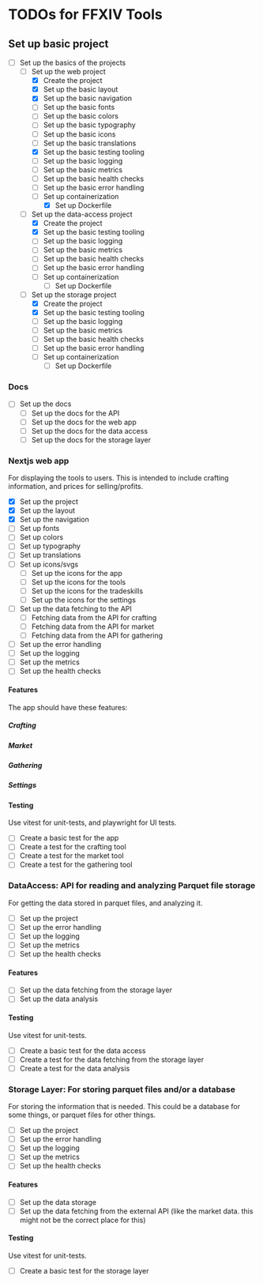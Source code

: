 # TODOs for FFXIV Tools

## Set up basic project

- [ ] Set up the basics of the projects
  - [ ] Set up the web project
    - [x] Create the project
    - [x] Set up the basic layout
    - [x] Set up the basic navigation
    - [ ] Set up the basic fonts
    - [ ] Set up the basic colors
    - [ ] Set up the basic typography
    - [ ] Set up the basic icons
    - [ ] Set up the basic translations
    - [x] Set up the basic testing tooling
    - [ ] Set up the basic logging
    - [ ] Set up the basic metrics
    - [ ] Set up the basic health checks
    - [ ] Set up the basic error handling
    - [ ] Set up containerization
      - [x] Set up Dockerfile
  - [ ] Set up the data-access project
    - [x] Create the project
    - [x] Set up the basic testing tooling
    - [ ] Set up the basic logging
    - [ ] Set up the basic metrics
    - [ ] Set up the basic health checks
    - [ ] Set up the basic error handling
    - [ ] Set up containerization
      - [ ] Set up Dockerfile
  - [ ] Set up the storage project
    - [x] Create the project
    - [x] Set up the basic testing tooling
    - [ ] Set up the basic logging
    - [ ] Set up the basic metrics
    - [ ] Set up the basic health checks
    - [ ] Set up the basic error handling
    - [ ] Set up containerization
      - [ ] Set up Dockerfile

### Docs

- [ ] Set up the docs
  - [ ] Set up the docs for the API
  - [ ] Set up the docs for the web app
  - [ ] Set up the docs for the data access
  - [ ] Set up the docs for the storage layer

### Nextjs web app

For displaying the tools to users. This is intended to include crafting information, and prices for selling/profits.

- [x] Set up the project
- [x] Set up the layout
- [x] Set up the navigation
- [ ] Set up fonts
- [ ] Set up colors
- [ ] Set up typography
- [ ] Set up translations
- [ ] Set up icons/svgs
  - [ ] Set up the icons for the app
  - [ ] Set up the icons for the tools
  - [ ] Set up the icons for the tradeskills
  - [ ] Set up the icons for the settings
- [ ] Set up the data fetching to the API
  - [ ] Fetching data from the API for crafting
  - [ ] Fetching data from the API for market
  - [ ] Fetching data from the API for gathering
- [ ] Set up the error handling
- [ ] Set up the logging
- [ ] Set up the metrics
- [ ] Set up the health checks

#### Features

The app should have these features:

##### Crafting

##### Market

##### Gathering

##### Settings

#### Testing

Use vitest for unit-tests, and playwright for UI tests.

- [ ] Create a basic test for the app
- [ ] Create a test for the crafting tool
- [ ] Create a test for the market tool
- [ ] Create a test for the gathering tool

### DataAccess: API for reading and analyzing Parquet file storage

For getting the data stored in parquet files, and analyzing it.

- [ ] Set up the project
- [ ] Set up the error handling
- [ ] Set up the logging
- [ ] Set up the metrics
- [ ] Set up the health checks

#### Features

- [ ] Set up the data fetching from the storage layer
- [ ] Set up the data analysis

#### Testing

Use vitest for unit-tests.

- [ ] Create a basic test for the data access
- [ ] Create a test for the data fetching from the storage layer
- [ ] Create a test for the data analysis

### Storage Layer: For storing parquet files and/or a database

For storing the information that is needed. This could be a database for some things, or parquet files for other things.

- [ ] Set up the project
- [ ] Set up the error handling
- [ ] Set up the logging
- [ ] Set up the metrics
- [ ] Set up the health checks

#### Features

- [ ] Set up the data storage
- [ ] Set up the data fetching from the external API (like the market data. this might not be the correct place for this)

#### Testing

Use vitest for unit-tests.

- [ ] Create a basic test for the storage layer
